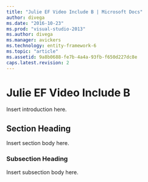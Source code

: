 ```yaml
---
title: "Julie EF Video Include B | Microsoft Docs"
author: divega
ms.date: "2016-10-23"
ms.prod: "visual-studio-2013"
ms.author: divega
ms.manager: avickers
ms.technology: entity-framework-6
ms.topic: "article"
ms.assetid: 9a8b0688-fe7b-4a4a-93fb-f650d227dc8e
caps.latest.revision: 2
---
```

# Julie EF Video Include B
Insert introduction here.  
  
## Section Heading  
 Insert section body here.  
  
### Subsection Heading  
 Insert subsection body here.